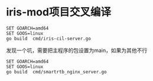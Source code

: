 # iris-mod项目交叉编译









```
SET GOARCH=amd64
SET GOOS=linux
go build  cmd/iris-cil-server.go
```





发现一个坑，需要把主程序的包设置为main，如果为其他不行

```
SET GOARCH=amd64 
SET GOOS=linux 
go build  cmd/smartrtb_nginx_server.go
```




